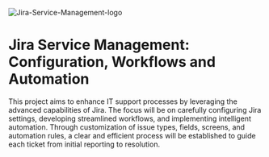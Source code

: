 ![Jira-Service-Management-logo](https://i.imgur.com/kyFipS7.png)

<h1> Jira Service Management: Configuration, Workflows and Automation </h1>

<p> This project aims to enhance IT support processes by leveraging the advanced capabilities of Jira. The focus will be on carefully configuring Jira settings, developing streamlined workflows, and implementing intelligent automation. Through customization of issue types, fields, screens, and automation rules, a clear and efficient process will be established to guide each ticket from initial reporting to resolution.</p>
